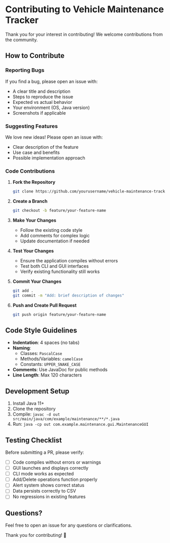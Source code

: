 # Contributing to Vehicle Maintenance Tracker

Thank you for your interest in contributing! We welcome contributions from the community.

## How to Contribute

### Reporting Bugs

If you find a bug, please open an issue with:
- A clear title and description
- Steps to reproduce the issue
- Expected vs actual behavior
- Your environment (OS, Java version)
- Screenshots if applicable

### Suggesting Features

We love new ideas! Please open an issue with:
- Clear description of the feature
- Use case and benefits
- Possible implementation approach

### Code Contributions

1. **Fork the Repository**
   ```bash
   git clone https://github.com/yourusername/vehicle-maintenance-tracker.git
   ```

2. **Create a Branch**
   ```bash
   git checkout -b feature/your-feature-name
   ```

3. **Make Your Changes**
   - Follow the existing code style
   - Add comments for complex logic
   - Update documentation if needed

4. **Test Your Changes**
   - Ensure the application compiles without errors
   - Test both CLI and GUI interfaces
   - Verify existing functionality still works

5. **Commit Your Changes**
   ```bash
   git add .
   git commit -m "Add: brief description of changes"
   ```

6. **Push and Create Pull Request**
   ```bash
   git push origin feature/your-feature-name
   ```

## Code Style Guidelines

- **Indentation**: 4 spaces (no tabs)
- **Naming**: 
  - Classes: `PascalCase`
  - Methods/Variables: `camelCase`
  - Constants: `UPPER_SNAKE_CASE`
- **Comments**: Use JavaDoc for public methods
- **Line Length**: Max 120 characters

## Development Setup

1. Install Java 11+
2. Clone the repository
3. Compile: `javac -d out src/main/java/com/example/maintenance/**/*.java`
4. Run: `java -cp out com.example.maintenance.gui.MaintenanceGUI`

## Testing Checklist

Before submitting a PR, please verify:
- [ ] Code compiles without errors or warnings
- [ ] GUI launches and displays correctly
- [ ] CLI mode works as expected
- [ ] Add/Delete operations function properly
- [ ] Alert system shows correct status
- [ ] Data persists correctly to CSV
- [ ] No regressions in existing features

## Questions?

Feel free to open an issue for any questions or clarifications.

Thank you for contributing! 🎉
